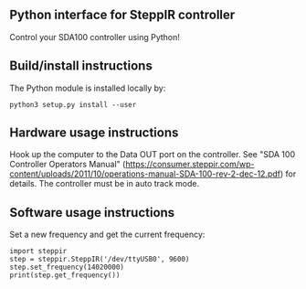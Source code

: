 Python interface for SteppIR controller
---------------------------------------

Control your SDA100 controller using Python!

Build/install instructions
--------------------------

The Python module is installed locally by:

```
python3 setup.py install --user
```

Hardware usage instructions
---------------------------

Hook up the computer to the Data OUT port on the controller. See "SDA 100
Controller Operators Manual"
(https://consumer.steppir.com/wp-content/uploads/2011/10/operations-manual-SDA-100-rev-2-dec-12.pdf)
for details.  The controller must be in auto track mode.

Software usage instructions
---------------------------

Set a new frequency and get the current frequency:

```
import steppir
step = steppir.SteppIR('/dev/ttyUSB0', 9600)
step.set_frequency(14020000)
print(step.get_frequency())
```
